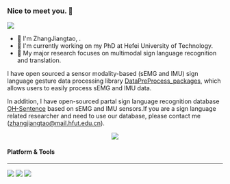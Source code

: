 ### Nice to meet you. 👋

<!--
**ZhangJiangtao-0108/ZhangJiangtao-0108** is a ✨ _special_ ✨ repository because its `README.md` (this file) appears on your GitHub profile.

Here are some ideas to get you started:

- 🔭 I’m currently working on ...
- 🌱 I’m currently learning ...
- 👯 I’m looking to collaborate on ...
- 🤔 I’m looking for help with ...
- 💬 Ask me about ...
- 📫 How to reach me: ...
- 😄 Pronouns: ...
- ⚡ Fun fact: ...
-->
![](https://visitor-badge.glitch.me/badge?page_id=ZhangJiangtao-0108.readme)
- 🔭 I'm ZhangJiangtao, .
- 🌱 I'm currently working on my PhD at Hefei University of Technology.
- 👯 My major research focuses on multimodal sign language recognition and translation.

I have open sourced a sensor modality-based (sEMG and IMU) sign language gesture data processing library [DataPreProcess_packages](https://github.com/ZhangJiangtao-0108/DataPreProcess_packages), which allows users to easily process sEMG and IMU data.

In addition, I have open-sourced partal sign language recognition database [OH-Sentence](https://github.com/ZhangJiangtao-0108/OH-Sentence_Dataset) based on sEMG and IMU sensors.If you are a sign language related researcher and need to use our database, please contact me (zhangjiangtao@mail.hfut.edu.cn).
  
<div align="center"> <img src="https://github-readme-stats.vercel.app/api?username=ZhangJiangtao-0108&show_icons=true&theme=tokyonight" /> </div>

#### Platform & Tools
---
[![](https://img.shields.io/badge/OS-Arch%20Linux-33aadd?style=flat-square&logo=arch-linux&logoColor=ffffff)](https://www.archlinux.org/)
[![](https://img.shields.io/badge/python-3.9-blue)](https://www.python.org/)
[![](https://img.shields.io/badge/PyTorch-1.9-yellow)](https://pytorch.org/)

